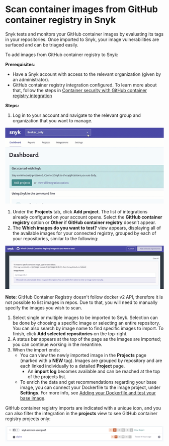# Scan container images from GitHub container registry in Snyk

Snyk tests and monitors your GitHub container images by evaluating its tags in your repositories. Once imported to Snyk, your image vulnerabilities are surfaced and can be triaged easily.

To add images from GitHub container registry to Snyk:

**Prerequisites**:

* Have a Snyk account with access to the relevant organization \(given by an administrator\).
* GitHub container registry integration configured. To learn more about that, follow the steps in [Container security with GitHub container registry integration](https://support.snyk.io/hc/en-us/articles/4403545322769)

**Steps:**

1. Log in to your account and navigate to the relevant group and organization that you want to manage. 

![AddProjectMenu.gif](../../../.gitbook/assets/add-artifactory-images%20%281%29%20%282%29%20%2810%29.gif)

1. Under the **Projects** tab, click **Add project**. The list of integrations already configured on your account opens. Select the **GitHub container registry** option or **Other** if **GitHub container registry** doesn’t appear.
2. The **Which images do you want to test?** view appears, displaying all of the available images for your connected registry, grouped by each of your repositories, similar to the following:

![mceclip0.png](../../../.gitbook/assets/mceclip0-13-.png)

**Note**: GitHub Container Registry doesn't follow docker v2 API, therefore it is not possible to list images in repos. Due to that, you will need to manually specify the images you wish to scan.

1. Select single or multiple images to be imported to Snyk. Selection can be done by choosing a specific image or selecting an entire repository. You can also search by image name to find specific images to import. To finish, click **Add selected repositories** on the top-right.
2. A status bar appears at the top of the page as the images are imported; you can continue working in the meantime.
3. When the import ends:
   * You can view the newly imported image in the **Projects** page \(marked with a **NEW** tag\). Images are grouped by repository and are each linked individually to a detailed **Project** page.
     * An **import log** becomes available and can be reached at the top of the projects list. 
   * To enrich the data and get recommendations regarding your base image, you can connect your Dockerfile to the image project, under **Settings**. For more info, see [Adding your Dockerfile and test your base image](https://support.snyk.io/hc/articles/360003916218#UUID-9ab347a6-8af0-ef6c-5ebd-cec21fbfab29).

GitHub container registry imports are indicated with a unique icon, and you can also filter the integration in the **projects** view to see GitHub container registry projects only:

![](../../../.gitbook/assets/mceclip1-5-.png)

